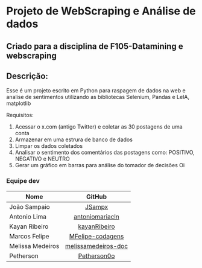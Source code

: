 # Projeto de WebScraping e Análise de dados

## Criado para a disciplina de F105-Datamining e webscraping


## Descrição: 

Esse é um projeto escrito em Python para raspagem de dados na 
web e analise de sentimentos utilizando as bibliotecas Selenium, Pandas e 
LeIA, matplotlib

Requisitos:
1. Acessar o x.com (antigo Twitter) e coletar as 30 postagens de uma conta
2. Armazenar em uma estrura de banco de dados
3. Limpar os dados coletados
4. Analisar o sentimento dos comentários das postagens como: POSITIVO, NEGATIVO e NEUTRO
5. Gerar um gráfico em barras para análise do tomador de decisões
Oi



### Equipe dev
| Nome          |               GitHub                |
|---------------|:-----------------------------------:|
| João Sampaio  | [JSampx](https://github.com/JSampx) |
| Antonio Lima  | [antoniomariacln](https://github.com/antoniomariacln)
| Kayan Ribeiro | [kayanRibeiro](https://github.com/kayanRibeiro)
| Marcos Felipe |[MFelipe-codagens ](https://github.com/MFelipe-codagens)
| Melissa Medeiros | [melissamedeiros-doc](https://github.com/melissamedeiros-doc)
| Petherson | [Petherson0o](https://github.com/Petherson0o)
